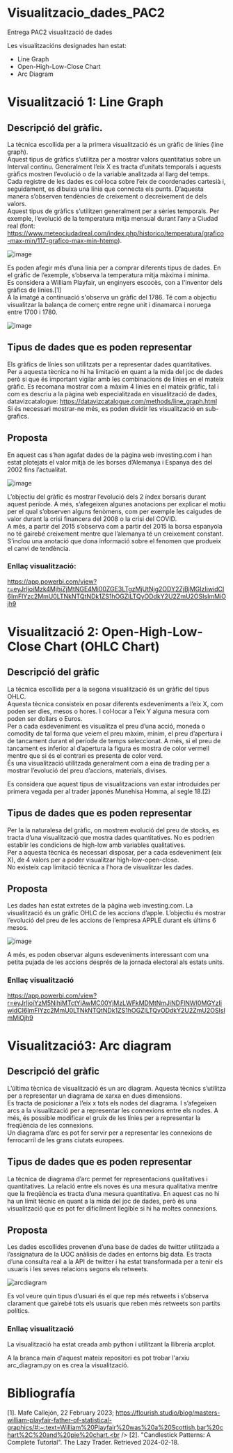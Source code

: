 # Visualitzacio_dades_PAC2
Entrega PAC2 visualització de dades 

Les visualitzacións designades han estat: 
 - Line Graph
 - Open-High-Low-Close Chart
 - Arc Diagram

# Visualització 1: Line Graph

## Descripció del gràfic.

La tècnica escollida per a la primera visualització és un gràfic de línies (line graph).<br />
Aquest tipus de gràfics s’utilitza per a mostrar valors quantitatius sobre un Interval continu. Generalment l’eix X es tracta d’unitats temporals i aquests gràfics mostren l’evolució o de la variable analitzada al llarg del temps.<br />
Cada registre de les dades es col·loca sobre l’eix de coordenades cartesià i, seguidament, es dibuixa una línia que connecta els punts. D’aquesta manera s’observen tendències de creixement o decreixement de dels valors. <br />
Aquest tipus de gràfics s’utilitzen generalment per a sèries temporals. Per exemple, l’evolució de la temperatura mitja mensual durant l’any  a Ciudad real (font: https://www.meteociudadreal.com/index.php/historico/temperatura/grafico-max-min/117-grafico-max-min-htemp). <br />

![image](https://github.com/user-attachments/assets/85a3215e-ce05-4256-87b5-6c66b4969e2b)


Es poden afegir més d’una línia per a comprar diferents tipus de dades. En el gràfic de l’exemple, s’observa la temperatura mitja màxima i mínima.<br />
Es considera a William Playfair, un enginyers escocès, con a l'inventor dels gràfics de linies.[1] <br />
A la imatgé a continuació s'observa un gràfic del 1786. Té com a objectiu visualitzar la balança de comerç entre regne unit i dinamarca i noruega entre 1700 i 1780. <br />

![image](https://github.com/user-attachments/assets/68605e90-6f57-4381-9016-9ff65cc1fbc8)


## Tipus de dades que es poden representar

Els gràfics de línies son utilitzats per a representar dades quantitatives. <br />
Per a aquesta tècnica no hi ha limitació en quant a la mida del joc de dades però si que és important vigilar amb les combinacions de línies en el mateix gràfic. Es recomana mostrar com a màxim 4 línies en el mateix gràfic, tal i com es descriu a la pàgina web especialitzada en visualització de dades, datavizcatalogue: https://datavizcatalogue.com/methods/line_graph.html<br />
Si és necessari mostrar-ne més, es poden dividir les visualització en sub-grafics.<br /> 

## Proposta 

En aquest cas s’han agafat dades de la pàgina web investing.com i han estat plotejats el valor mitjà de les borses d’Alemanya i Espanya des del 2002 fins l’actualitat.<br /> 

![image](https://github.com/user-attachments/assets/c4b3bab8-4e2d-4cbe-b04e-8af8bb8b7914)


L’objectiu del gràfic és mostrar l’evolució dels 2 índex borsaris durant aquest període. A més, s’afegeixen algunes anotacions per explicar el motiu per el qual s’observen alguns fenòmens, com per exemple les caigudes de valor durant la crisi financera del 2008 o la crisi del COVID. <br /> 
A més, a partir del 2015 s’observa com a partir del 2015 la borsa espanyola no té gairebé creixement mentre que l’alemanya té un creixement constant. S’inclou una anotació que dona informació sobre el fenomen que produeix el canvi de tendència. <br /> 

### Enllaç visualització:
https://app.powerbi.com/view?r=eyJrIjoiMzk4MjhjZjMtNGE4Mi00ZGE3LTgzMjUtNjg2ODY2ZjBjMGIzIiwidCI6ImFlYzc2MmU0LTNkNTQtNDk1ZS1hOGZlLTQyODdkY2U2ZmU2OSIsImMiOjh9

# Visualització 2: Open-High-Low-Close Chart (OHLC Chart)

## Descripció del gràfic

La tècnica escollida per a la segona visualització és un gràfic del tipus OHLC. <br /> 
Aquesta tècnica consisteix en posar diferents esdeveniments a l’eix X, com poden ser dies, mesos o hores. I col·locar a l’eix Y alguna mesura com poden ser dollars o Euros. <br /> 
Per a cada esdeveniment es visualitza el preu d’una acció, moneda o comodity de tal forma que veiem el preu màxim, mínim, el preu d’apertura i de tancament durant el període de temps seleccionat. A més, si el preu de tancament es inferior al d’apertura la figura es mostra de color vermell mentre que si és el contrari es presenta de color verd.<br /> 
És una visualització utilitzada generalment com a eina de trading per a mostrar l’evolució del preu d’accions, materials, divises. <br /> 

Es considera que aquest tipus de visualitzacions van estar introduides per primera vegada per al trader japonés Munehisa Homma, al segle 18.[2}

## Tipus de dades que es poden representar

Per la la naturalesa del gràfic, on mostrem evolució del preu de stocks, es tracta d’una visualització que mostra dades quantitatives. No es podrien establir les condicions de high-low amb variables qualitatives. <br /> 
Per a aquesta tècnica és necessari disposar, per a cada esdeveniment (eix X), de 4 valors per a poder visualitzar high-low-open-close.<br /> 
No existeix cap limitació tècnica a l’hora de visualitzar les dades.<br /> 


## Proposta

Les dades han estat extretes de la pàgina web investing.com. La visualització és un gràfic OHLC de les accions d’apple. L’objectiu és mostrar l’evolució del preu de les accions de l’empresa APPLE durant els últims 6 mesos.

![image](https://github.com/user-attachments/assets/8183438e-b6e2-484d-9ff5-f3fdaaf70ef8)


A més, es poden observar alguns esdeveniments interessant com una petita pujada de les accions després de la jornada electoral als estats units. 


### Enllaç visualització
https://app.powerbi.com/view?r=eyJrIjoiYzM5NjhjMTctYjAwMC00YjMzLWFkMDMtNmJiNDFlNWI0MGYzIiwidCI6ImFlYzc2MmU0LTNkNTQtNDk1ZS1hOGZlLTQyODdkY2U2ZmU2OSIsImMiOjh9

# Visualització3: Arc diagram

## Descripció del gràfic

L’última tècnica de visualització és un arc diagram. Aquesta tècnics s’utilitza per a representar un diagrama de xarxa en dues dimensions. <br /> 
Es tracta de posicionar a l’eix x tots els nodes del diagrama. I s’afegeixen arcs a la visualització per a representar les connexions entre els nodes. A més, és possible modificar el gruix de les línies per a representar la freqüència de les connexions. <br /> 
Un diagrama d’arc es pot fer servir per a representar les connexions de ferrocarril de les grans ciutats europees. <br /> 

## Tipus de dades que es poden representar

La tècnica de diagrama d’arc permet fer representacions qualitatives i quantitatives. La relació entre els noves és una mesura qualitativa mentre que la freqüència es tracta d’una mesura quantitativa. En aquest cas no hi ha un límit tècnic en quant a la mida del joc de dades, però és una visualització que es pot fer difícilment llegible si hi ha moltes connexions. 


## Proposta

Les dades escollides provenen d’una base de dades de twitter utilitzada a l’assignatura de la UOC anàlisis de dades en entorns big data. Es tracta d’una consulta real a la API de twitter i ha estat transformada per a tenir els usuaris i les seves relacions segons els retweets. <br /> 

![arcdiagram](https://github.com/user-attachments/assets/ddca1afa-215a-489f-8e91-79550d661e2f)

Es vol veure quin tipus d’usuari és el que rep més retweets i s’observa clarament que gairebé tots els usuaris que reben més retweets son partits polítics.<br /> 

### Enllaç visualització

La visualització ha estat creada amb python i utilitzant la llibrería arcplot.

A la branca main d'aquest mateix repositori es pot trobar l'arxiu arc_diagram.py on es crea la visualització. 


# Bibliografía
[1]. Mafe Callejón, 22 February 2023;  https://flourish.studio/blog/masters-william-playfair-father-of-statistical-graphics/#:~:text=William%20Playfair%20was%20a%20Scottish,bar%20chart%2C%20and%20pie%20chart.<br /> 
[2]. "Candlestick Patterns: A Complete Tutorial". The Lazy Trader. Retrieved 2024-02-18.


